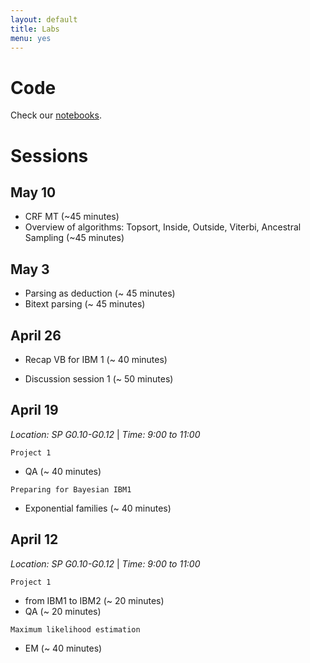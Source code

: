 ```yaml
---
layout: default
title: Labs
menu: yes
---
```


# Code

Check our [notebooks](https://github.com/uva-slpl/nlp2/tree/gh-pages/resources/notebooks).

# Sessions

## May 10

* CRF MT (~45 minutes)
* Overview of algorithms: Topsort, Inside, Outside, Viterbi, Ancestral Sampling (~45 minutes)

## May 3

* Parsing as deduction (~ 45 minutes)
* Bitext parsing (~ 45 minutes)

## April 26

* Recap VB for IBM 1 (~ 40 minutes)

* Discussion session 1 (~ 50 minutes)

## April 19

*Location: SP G0.10-G0.12* &#124; *Time: 9:00 to 11:00*

``Project 1`` 

* QA (~ 40 minutes)

``Preparing for Bayesian IBM1``

* Exponential families (~ 40 minutes)

## April 12 

*Location: SP G0.10-G0.12* &#124; *Time: 9:00 to 11:00*

``Project 1`` 

* from IBM1 to IBM2 (~ 20 minutes)
* QA (~ 20 minutes)

``Maximum likelihood estimation``

* EM (~ 40 minutes)

